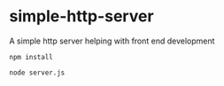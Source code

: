 # simple-http-server
A simple http server helping with front end development
```
npm install
```
```
node server.js
```